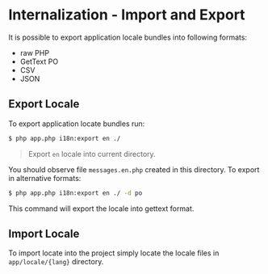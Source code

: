 # Internalization - Import and Export
It is possible to export application locale bundles into following formats:
- raw PHP
- GetText PO
- CSV
- JSON

## Export Locale
To export application locate bundles run:

```bash
$ php app.php i18n:export en ./
```

> Export `en` locale into current directory.

You should observe file `messages.en.php` created in this directory. To export in alternative formats:

```bash
$ php app.php i18n:export en ./ -d po
```

This command will export the locale into gettext format.

## Import Locale
To import locate into the project simply locate the locale files in `app/locale/{lang}` directory.